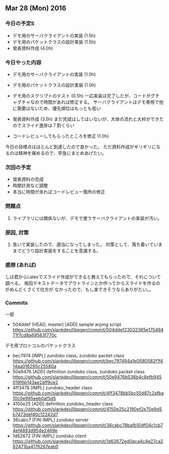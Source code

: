 

## Mar 28 (Mon) 2016

### 今日の予定S

 - デモ用のサーバクライアントの実装 (1.5h)
 - デモ用のパケットクラスの設計実装 (1.5h)
 - 発表資料作成 (4.0h) 


### 今日やった内容

 - デモ用のサーバクライアントの実装 (1.0h)
 - デモ用のパケットクラスの設計実装 (1.0h)
 - デモ用のスクリプトのテスト (0.5h)
   一応実装は完了したが、コードがグチャグチャなので時間があれば修正する。
   サーバクライアントはデモ専用で他に需要はないため、優先順位はもっとも低い

 - 発表資料作成 (3.5h)
   まだ完成はしてはいないが、大体の流れと大枠ができたのでスライド進捗は７割くらい

 - コードレビューしてもらったところを修正 (1.0h)
   
今日の目標点はほとんど到達したので良かった。
ただ資料作成がギリギリになるのは精神を痛めるので、早急にまとめあげたい。


### 次回の予定

 - 発表資料の完成
 - 時間計測など調整
 - 本当に時間が余ればコードレビュー箇所の修正


### 問題点

 1. ライブラリには関係ないが、デモで使うサーバクライアントの実装が汚い。



### 原因, 対策

 1. 急いで実装したので、適当になってしまった。
    対策として、落ち着いていままでどうり設計実装をすることを意識する。




### 感想 (あれば)

しほ君からLatexでスライド作成ができると教えてもらったので、それについて調べる。
毎回テキストデータでアウトラインとか作ってからスライドを作るのがめんどくさくて仕方が
なかったので、もし楽できそうならありがたい。。



### Commits

一部
 * 504ddef (HEAD, master) [ADD] sample arping script
   https://github.com/slankdev/libpgen/commit/504ddef23032365e17549471f7cd8a69583f770c

デモ用プロトコルのパケットクラス
 * bec7974 [IMPL] zundoko class, zundoko packet class
   https://github.com/slankdev/libpgen/commit/bec797494a1e0580582f1f414aa016290c25580a
 * 50e9476 [ADD] definition zundoko class, zundoko packet class
   https://github.com/slankdev/libpgen/commit/50e9476b536b4c8efb945019f6b143ae2aff9ce2
 * 4ff3478 [IMPL] zundoko_header class
   https://github.com/slankdev/libpgen/commit/4ff3478bb5bc55d87c2afba10c0e995eeb0af5d5
 * 4150e25 [ADD] definition zundoko_header class
   https://github.com/slankdev/libpgen/commit/4150e25c2190ef2e70e9d5b7473def40c12242d7
 * 36cabc7 [FIN-IMPL] zundoko server
   https://github.com/slankdev/libpgen/commit/36cabc78bafb10df04c1cb74ef4893d954e2469e
 * 1d62672 [FIN-IMPL] zundoko client
   https://github.com/slankdev/libpgen/commit/1d62672ed0aca4c4e27ca282471ba4176267eab0


